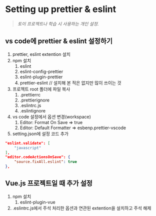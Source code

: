 # Setting up prettier & eslint

> *토이 프로젝트나 학습 시 사용하는 개인 설정.*


## vs code에 prettier & eslint 설정하기

1. prettier, eslint extention 설치
2. npm 설치
   1. eslint
   2. eslint-config-prettier
   3. eslint-plugin-prettier
   4. prettier-eslint  // 설치해 본 적은 없지만 많이 쓰이는 것
3. 프로젝트 root 폴더에 파일 복사
   1. .prettierrc
   2. .prettierignore
   3. .eslintrc.js
   4. .eslintignore
4. vs code 설정에서 옵션 변경(workspace)
   1. Editor: Format On Save => true
   2. Editor: Default Formatter => esbenp.prettier-vscode
5. setting.json에 설정 코드 추가

```json
"eslint.validate": [
    "javascript"
],
"editor.codeActionsOnSave": {
    "source.fixAll.eslint": true
},
```


## Vue.js 프로젝트일 때 추가 설정

1. npm 설치
   1. eslint-plugin-vue
2. .eslintrc.js에서 주석 처리한 옵션과 연관된 extention을 설치하고 주석 해제